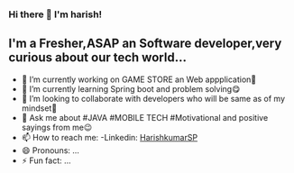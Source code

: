 ### Hi there 👋 I'm harish!

## I'm a Fresher,ASAP an Software developer,very curious about our tech world...


- 🔭 I’m currently working on GAME STORE an Web appplication🧐
- 🌱 I’m currently learning Spring boot and problem solving😋
- 👯 I’m looking to collaborate with developers who will be same as of my mindset🤪
- 💬 Ask me about 
  #JAVA
  #MOBILE TECH
  #Motivational and positive sayings from me😉
- 📫 How to reach me: 
 -Linkedin: <a href="https://www.linkedin.com/in/harishkumar-sp-11557a1ab/">HarishkumarSP</a>
- 😄 Pronouns: ...
- ⚡ Fun fact: ...
